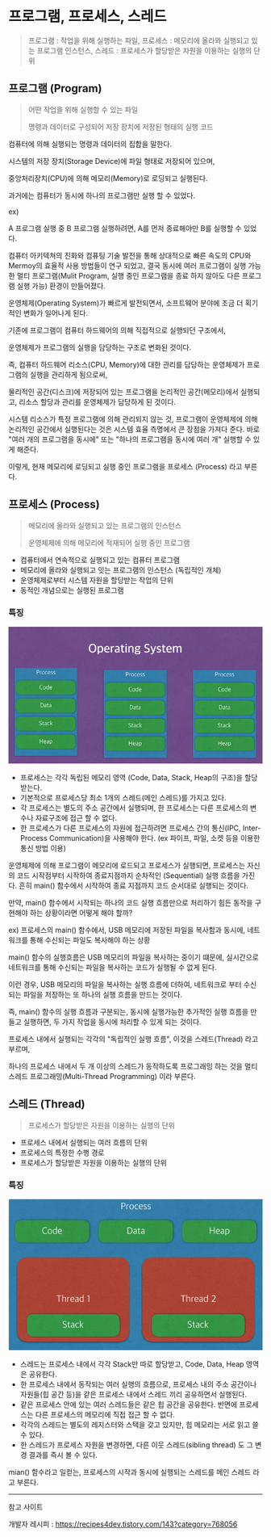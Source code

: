 # 프로그램, 프로세스, 스레드

> 프로그램 : 작업을 위해 실행하는 파일, 프로세스 : 메모리에 올라와 실행되고 있는 프로그램 인스턴스, 스레드 : 프로세스가 할당받은 자원을 이용하는 실행의 단위



## 프로그램 (Program)

> 어떤 작업을 위해 실행할 수 있는 파일
>
> 명령과 데이터로 구성되어 저장 장치에 저장된 형태의 실행 코드

컴퓨터에 의해 실행되는 명령과 데이터의 집합을 말한다.

시스템의 저장 장치(Storage Device)에 파일 형태로 저장되어 있으며,

중앙처리장치(CPU)에 의해 메모리(Memory)로 로딩되고 실행된다.



과거에는 컴퓨터가 동시에 하나의 프로그램만 실행 할 수 있었다.

ex)

A 프로그램 실행 중 B 프로그램 실행하려면, A를 먼저 종료해야만 B를 실행할 수 있었다.



컴퓨터 아키텍쳐의 진화와 컴퓨팅 기술 발전을 통해 상대적으로 빠른 속도의 CPU와 Mermoy의 효율적 사용 방법들이 연구 되었고, 결국 동시에 여러 프로그램이 실행 가능한 멀티 프로그램(Mulit Program, 실행 중인 프로그램을 종료 하지 않아도 다른 프로그램 실행 가능) 환경이 만들어졌다.



운영체제(Operating System)가 빠르게 발전되면서, 소프트웨어 분야에 조금 더 획기적인 변화가 일어나게 된다.

기존에 프로그램이 컴퓨터 하드웨어의 의해 직접적으로 실행되던 구조에서,

운영체제가 프로그램의 실행을 담당하는 구조로 변화된 것이다.

즉, 컴퓨터 하드웨어 리소스(CPU, Memory)에 대한 관리를 담당하는 운영체제가 프로그램의 실행을 관리하게 됨으로써,

물리적인 공간(디스크)에 저장되어 있는 프로그램을 논리적인 공간(메모리)에서 실행되고, 리소스 할당과 관리를 운영체제가 담당하게 된 것이다.



시스템 리소스가 특정 프로그램에 의해 관리되지 않는 것, 프로그램이 운영체제에 의해 논리적인 공간에서 실행된다는 것은 시스템 효율 측명에서 큰 장점을 가져다 준다. 바로 "여러 개의 프로그램을 동시에" 또는 "하나의 프로그램을 동시에 여러 개" 실행할 수 있게 해준다.

이렇게, 현재 메모리에 로딩되고 실행 중인 프로그램을 프로세스 (Process) 라고 부른다.





## 프로세스 (Process)

> 메모리에 올라와 실행되고 있는 프로그램의 인스턴스
>
> 운영체제에 의해 메모리에 적재되어 실행 중인 프로그램

- 컴퓨터에서 연속적으로 실행되고 있는 컴퓨터 프로그램
- 메모리에 올라와 실행되고 잇는 프로그램의 인스턴스 (독립적인 개체)
- 운영체제로부터 시스템 자원을 할당받는 작업의 단위
- 동적인 개념으로는 실행된 프로그램



### 특징

![img](md-images/process.png)



- 프로세스는 각각 독립된 메모리 영역 (Code, Data, Stack, Heap의 구조)을 할당받는다.
- 기본적으로 프로세스당 최소 1개의 스레드(메인 스레드)를 가지고 있다.
- 각 프로세스는 별도의 주소 공간에서 실행되며, 한 프로세스는 다른 프로세스의 변수나 자료구조에 접근 할 수 없다.
- 한 프로세스가 다른 프로세스의 자원에 접근하려면 프로세스 간의 통신(IPC, Inter-Process Communication)을 사용해야 한다. (ex 파이프, 파일, 소켓 등을 이용한 통신 방법 이용)



운영체제에 의해 프로그램이 메모리에 로드되고 프로세스가 실행되면, 프로세스는 자신의 코드 시작점부터 시작하여 종료지점까지 순차적인 (Sequential) 실행 흐름을 가진다. 흔히 main() 함수에서 시작하여 종료 지점까지 코드 순서대로 실행되는 것이다.



만약, main() 함수에서 시작되는 하나의 코드 실행 흐름만으로 처리하기 힘든 동작을 구현해야 하는 상황이라면 어떻게 해야 할까?

ex) 프로세스의 main() 함수에서, USB 메모리에 저장된 파일을 복사함과 동시에, 네트워크를 통해 수신되는 파일도 복사해야 하는 상황

 main() 함수의 실행흐름은 USB 메모리의 파일을 복사하는 중이기 떄문에, 실시간으로 네트워크를 통해 수신되는 파일을 복사하는 코드가 실행될 수 없게 된다.

이런 경우, USB 메모리의 파일을 복사하는 실행 흐름에 더하여, 네트워크로 부터 수신 되는 파일을 저장하는 또 하나의 실행 흐름을 만드는 것이다.



즉, main() 함수의 실행 흐름과 구분되는, 동시에 실행가능한 추가적인 실행 흐름을 만들고 실행하면, 두 가지 작업을 동시에 처리할 수 있게 되는 것이다.



프로세스 내에서 실행되는 각각의 "독립적인 실행 흐름", 이것을 스레드(Thread) 라고 부르며,

하나의 프로세스 내에서 두 개 이상의 스레드가 동작하도록 프로그래밍 하는 것을 멀티스레드 프로그래밍(Multi-Thread Programming) 이라 부른다.



## 스레드 (Thread)

> 프로세스가 할당받은 자원을 이용하는 실행의 단위

- 프로세스 내에서 실행되는 여러 흐름의 단위
- 프로세스의 특정한 수행 경로
- 프로세스가 할당받은 자원을 이용하는 실행의 단위



### 특징

![img](md-images/thread.png)

- 스레드는 프로세스 내에서 각각 Stack만 따로 할당받고, Code, Data, Heap 영역은 공유한다.
- 한 프로세스 내에서 동작되는 여러 실행의 흐름으로, 프로세스 내의 주소 공간이나 자원들(힙 공간 등)을 같은 프로세스 내에서 스레드 끼리 공유하면서 실행된다.
- 같은 프로세스 안에 있는 여러 스레드들은 같은 힙 공간을 공유한다. 반면에 프로세스는 다른 프로세스의 메모리에 직접 접근 할 수 없다.
- 각각의 스레드는 별도의 레지스터와 스택을 갖고 있지만, 힙 메모리는 서로 읽고 쓸 수 있다.
- 한 스레드가 프로세스 자원을 변경하면, 다른 이웃 스레드(sibling thread) 도 그 변경 결과를 즉시 볼 수 있다.



mian() 함수라고 일컫는, 프로세스의 시작과 동시에 실행되는 스레드를 메인 스레드 라고 부른다.



---

참고 사이트

개발자 레시피 : https://recipes4dev.tistory.com/143?category=768056